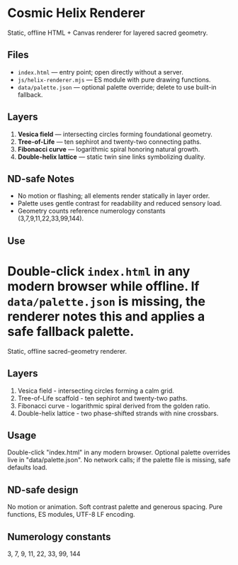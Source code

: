 # Cosmic Helix Renderer


Static, offline HTML + Canvas renderer for layered sacred geometry.

## Files
- `index.html` — entry point; open directly without a server.
- `js/helix-renderer.mjs` — ES module with pure drawing functions.
- `data/palette.json` — optional palette override; delete to use built-in fallback.

## Layers
1. **Vesica field** — intersecting circles forming foundational geometry.
2. **Tree-of-Life** — ten sephirot and twenty-two connecting paths.
3. **Fibonacci curve** — logarithmic spiral honoring natural growth.
4. **Double-helix lattice** — static twin sine links symbolizing duality.

## ND-safe Notes
- No motion or flashing; all elements render statically in layer order.
- Palette uses gentle contrast for readability and reduced sensory load.
- Geometry counts reference numerology constants (3,7,9,11,22,33,99,144).

## Use
Double-click `index.html` in any modern browser while offline. If `data/palette.json` is missing, the renderer notes this and applies a safe fallback palette.
=======
Static, offline sacred-geometry renderer.

## Layers
1. Vesica field - intersecting circles forming a calm grid.
2. Tree-of-Life scaffold - ten sephirot and twenty-two paths.
3. Fibonacci curve - logarithmic spiral derived from the golden ratio.
4. Double-helix lattice - two phase-shifted strands with nine crossbars.

## Usage
Double-click "index.html" in any modern browser.
Optional palette overrides live in "data/palette.json".
No network calls; if the palette file is missing, safe defaults load.

## ND-safe design
No motion or animation.
Soft contrast palette and generous spacing.
Pure functions, ES modules, UTF-8 LF encoding.

## Numerology constants
3, 7, 9, 11, 22, 33, 99, 144

